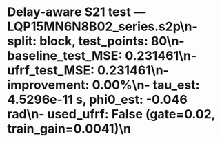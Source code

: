 # Delay-aware S21 test — LQP15MN6N8B02_series.s2p\n- split: block, test_points: 80\n- baseline_test_MSE: 0.231461\n- ufrf_test_MSE: 0.231461\n- improvement: 0.00%\n- tau_est: 4.5296e-11 s, phi0_est: -0.046 rad\n- used_ufrf: False (gate=0.02, train_gain=0.0041)\n